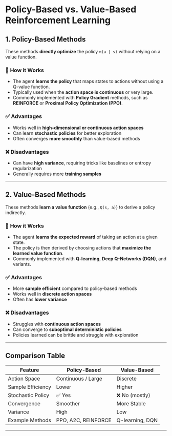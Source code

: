 # Policy-Based vs. Value-Based Reinforcement Learning

## **1. Policy-Based Methods**
These methods **directly optimize** the policy `π(a | s)` without relying on a value function.

### 🔹 **How it Works**
- The agent **learns the policy** that maps states to actions without using a Q-value function.
- Typically used when the **action space is continuous** or very large.
- Commonly implemented with **Policy Gradient** methods, such as **REINFORCE** or **Proximal Policy Optimization (PPO)**.

### ✅ **Advantages**
- Works well in **high-dimensional or continuous action spaces**
- Can learn **stochastic policies** for better exploration
- Often converges **more smoothly** than value-based methods

### ❌ **Disadvantages**
- Can have **high variance**, requiring tricks like baselines or entropy regularization
- Generally requires more **training samples**

---

## **2. Value-Based Methods**
These methods **learn a value function** (e.g., `Q(s, a)`) to derive a policy indirectly.

### 🔹 **How it Works**
- The agent **learns the expected reward** of taking an action at a given state.
- The policy is then derived by choosing actions that **maximize the learned value function**.
- Commonly implemented with **Q-learning**, **Deep Q-Networks (DQN)**, and variants.

### ✅ **Advantages**
- More **sample efficient** compared to policy-based methods
- Works well in **discrete action spaces**
- Often has **lower variance**

### ❌ **Disadvantages**
- Struggles with **continuous action spaces**
- Can converge to **suboptimal deterministic policies**
- Policies learned can be brittle and struggle with exploration

---

## **Comparison Table**
| Feature           | Policy-Based        | Value-Based     |
|-------------------|---------------------|-----------------|
| Action Space      | Continuous / Large  | Discrete        |
| Sample Efficiency | Lower               | Higher          |
| Stochastic Policy | ✅ Yes               | ❌ No (mostly)   |
| Convergence       | Smoother            | More Stable     |
| Variance          | High                | Low             |
| Example Methods   | PPO, A2C, REINFORCE | Q-learning, DQN |

---

